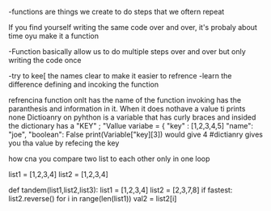 -functions are things we create to do steps that we oftern repeat

If you find yourself writing the same code over and over, it's probaly about time oyu make it a function

-Function basically allow us to do multiple steps over and over but only writing the code once

-try to kee[ the names clear to make it easier to refrence
-learn the difference defining and incoking the function

refrencina function onlt has the name of the function invoking has the paranthesis and information in it. When it does nothave a value ti prints none
Dictioanry on pyhthon is a variable that has curly braces and insided the dictionary has a "KEY" ; "Vallue
variabe = {
"key" : [1,2,3,4,5]
"name": "joe",
"boolean": False
print(Variable["key][3]) would give 4
#dictianry gives you tha value by refecing the key

how cna you compare two list to each other only in one loop

list1 = [1,2,3,4]
list2 = [1,2,3,4]

def tandem(list1,list2,list3):
list1 = [1,2,3,4]
list2 = [2,3,7,8]
if fastest:
list2.reverse()
for i in range(len(list1))
val2 = list2[i]
